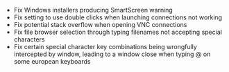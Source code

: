 - Fix Windows installers producing SmartScreen warning
- Fix setting to use double clicks when launching connections not working
- Fix potential stack overflow when opening VNC connections
- Fix file browser selection through typing filenames not accepting special characters
- Fix certain special character key combinations being wrongfully intercepted by window, leading to a window close when typing @ on some european keyboards
